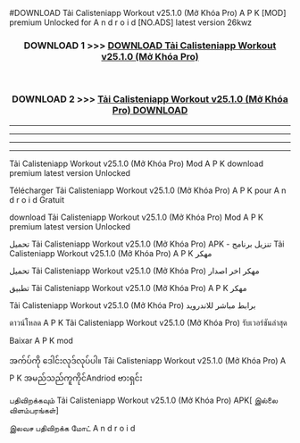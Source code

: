 #DOWNLOAD Tải Calisteniapp Workout  v25.1.0 (Mở Khóa Pro) A P K [MOD] premium Unlocked for A n d r o i d [NO.ADS] latest version 26kwz



<div align="center">

<h3>DOWNLOAD 1 >>> <a href="https://teeasianyam.web.app?sq=Tải Calisteniapp Workout  v25.1.0 (Mở Khóa Pro)">DOWNLOAD Tải Calisteniapp Workout  v25.1.0 (Mở Khóa Pro) </a></h3><br>

<h3>DOWNLOAD 2 >>> <a href="https://teeasianyam.web.app?sq=Tải Calisteniapp Workout  v25.1.0 (Mở Khóa Pro) ">Tải Calisteniapp Workout  v25.1.0 (Mở Khóa Pro)  DOWNLOAD </a></h3>

</div>


----------------------------------------------------------

----------------------------------------------------------

----------------------------------------------------------

----------------------------------------------------------


Tải Calisteniapp Workout  v25.1.0 (Mở Khóa Pro)  Mod A P K download premium latest version Unlocked

Télécharger Tải Calisteniapp Workout  v25.1.0 (Mở Khóa Pro)  A P K pour A n d r o i d Gratuit

download Tải Calisteniapp Workout  v25.1.0 (Mở Khóa Pro)  Mod A P K premium latest version Unlocked

تحميل Tải Calisteniapp Workout  v25.1.0 (Mở Khóa Pro)  APK - تنزيل برنامج Tải Calisteniapp Workout  v25.1.0 (Mở Khóa Pro)  A P K مهكر

تحميل Tải Calisteniapp Workout  v25.1.0 (Mở Khóa Pro)  مهكر اخر اصدار

تطبيق Tải Calisteniapp Workout  v25.1.0 (Mở Khóa Pro)  A P K مهكر

Tải Calisteniapp Workout  v25.1.0 (Mở Khóa Pro)  برابط مباشر للاندرويد

ดาวน์โหลด A P K Tải Calisteniapp Workout  v25.1.0 (Mở Khóa Pro)  รับเวอร์ชันล่าสุด

Baixar A P K mod

အက်ပ်ကို ဒေါင်းလုဒ်လုပ်ပါ။ Tải Calisteniapp Workout  v25.1.0 (Mở Khóa Pro)  A P K အမည်သည်ကူကိုင်Andriod ဗားရှင်း

பதிவிறக்கவும் Tải Calisteniapp Workout  v25.1.0 (Mở Khóa Pro)  APK[ இல்லை விளம்பரங்கள்] 
 
இலவச பதிவிறக்க மோட் A n d r o i d



